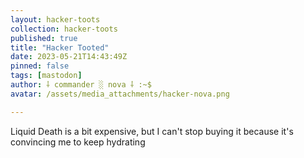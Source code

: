 ```yaml
---
layout: hacker-toots
collection: hacker-toots
published: true
title: "Hacker Tooted"
date: 2023-05-21T14:43:49Z
pinned: false
tags: [mastodon]
author: ⸸ commander ░ nova ⸸ :~$
avatar: /assets/media_attachments/hacker-nova.png

---
```


<p>Liquid Death is a bit expensive, but I can&#39;t stop buying it because it&#39;s convincing me to keep hydrating</p>


